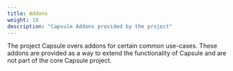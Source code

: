 ```yaml
---
title: Addons
weight: 10
description: "Capsule Addons provided by the project"
---
```


The project Capsule overs addons for certain common use-cases. These addons are provided as a way to extend the functionality of Capsule and are not part of the core Capsule project.
